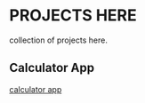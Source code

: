 <h1>PROJECTS HERE</h1>
<p>collection of projects here.</p>
<h2>Calculator App</h2>
<p dir="auto">
<a href="https://kiranolichhetri.github.io/JSprojects/" rel=""nofollow>calculator app</a>
</p>
